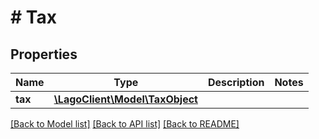 # # Tax

## Properties

Name | Type | Description | Notes
------------ | ------------- | ------------- | -------------
**tax** | [**\LagoClient\Model\TaxObject**](TaxObject.md) |  |

[[Back to Model list]](../../README.md#models) [[Back to API list]](../../README.md#endpoints) [[Back to README]](../../README.md)

